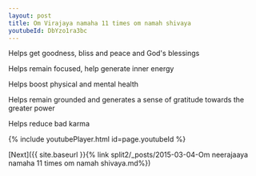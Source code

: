 ```yaml
---
layout: post
title: Om Virajaya namaha 11 times om namah shivaya
youtubeId: DbYzo1ra3bc
---
```

 
 
Helps get goodness, bliss and peace and God's blessings
 
Helps remain focused, help generate inner energy 
 
Helps boost physical and mental health 
 
Helps remain grounded and generates a sense of gratitude towards the greater power 
 
Helps reduce bad karma
 
 
 
 


{% include youtubePlayer.html id=page.youtubeId %}
 
[Next]({{ site.baseurl }}{% link  split2/_posts/2015-03-04-Om neerajaaya namaha 11 times om namah shivaya.md%})
 
